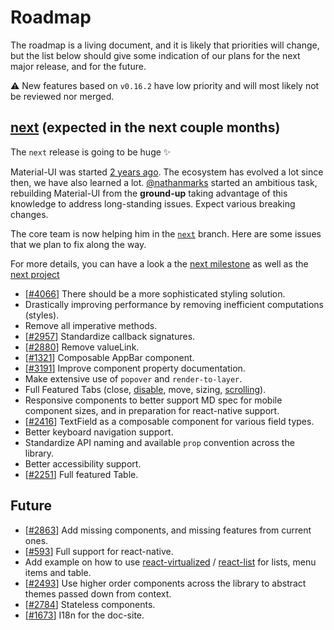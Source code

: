 # Roadmap

The roadmap is a living document, and it is likely that priorities will change, but the list below should give some indication of our plans for the next major release, and for the future.

:warning: New features based on `v0.16.2` have low priority and will most likely not be reviewed nor merged.

## [next](https://github.com/callemall/material-ui/milestone/14) (expected in the next couple months)

The `next` release is going to be huge :sparkles:

Material-UI was started [2 years ago](https://github.com/callemall/material-ui/commit/28b768913b75752ecf9b6bb32766e27c241dbc46).
The ecosystem has evolved a lot since then, we have also learned a lot.
[@nathanmarks](https://github.com/nathanmarks/) started an ambitious task, rebuilding Material-UI from the **ground-up**
taking advantage of this knowledge to address long-standing issues.
Expect various breaking changes.

The core team is now helping him in the [`next`](https://github.com/callemall/material-ui/tree/next) branch.
Here are some issues that we plan to fix along the way.

For more details, you can have a look a the [next milestone](https://github.com/callemall/material-ui/milestone/14) as well as the [next project](https://github.com/callemall/material-ui/projects/1)

- [[#4066](https://github.com/callemall/material-ui/issues/4066)] There should be a more sophisticated styling solution.
- Drastically improving performance by removing inefficient computations (styles).
- Remove all imperative methods.
- [[#2957](https://github.com/callemall/material-ui/issues/2957)] Standardize callback signatures.
- [[#2880](https://github.com/callemall/material-ui/issues/2880)] Remove valueLink.
- [[#1321](https://github.com/callemall/material-ui/pull/1321#issuecomment-174108805)] Composable AppBar component.
- [[#3191](https://github.com/callemall/material-ui/issues/3191)] Improve component property documentation.
- Make extensive use of `popover` and `render-to-layer`.
- Full Featured Tabs (close, [disable](https://github.com/callemall/material-ui/issues/1613), move, sizing, [scrolling](https://github.com/callemall/material-ui/pull/2861)).
- Responsive components to better support MD spec for mobile component sizes, and in preparation for react-native support.
- [[#2416](https://github.com/callemall/material-ui/issues/2416)] TextField as a composable component for various field types.
- Better keyboard navigation support.
- Standardize API naming and available `prop` convention across the library.
- Better accessibility support.
- [[#2251](https://github.com/callemall/material-ui/issues/2251)] Full featured Table.

## Future

- [[#2863](https://github.com/callemall/material-ui/issues/2863)] Add missing components, and missing features from current ones.
- [[#593](https://github.com/callemall/material-ui/issues/593)] Full support for react-native.
- Add example on how to use [react-virtualized](https://github.com/bvaughn/react-virtualized) / [react-list](https://github.com/orgsync/react-list) for lists, menu items and table.
- [[#2493](https://github.com/callemall/material-ui/pull/2493)] Use higher order components across the library to abstract themes passed down from context.
- [[#2784](https://github.com/callemall/material-ui/issues/2784)] Stateless components.
- [[#1673](https://github.com/callemall/material-ui/issues/1673)] I18n for the doc-site.
